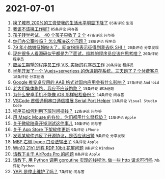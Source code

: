 # 2021-07-01

1. [换了城市,200%的工资使我的生活水平明显下降了](https://www.v2ex.com/t/786814) `85条评论` `生活`
1. [我该不该换工作呢?](https://www.v2ex.com/t/786826) `85条评论` `问与答`
1. [孩子转学考试， 40 个孩子只收了 2 个](https://www.v2ex.com/t/786845) `47条评论` `问与答`
1. [你们办公室吵吗？ 怎么解决这个问题？](https://www.v2ex.com/t/786833) `28条评论` `程序员`
1. [79 年小姑娘征婚帖火了，网友纷纷表示征得到我去吃 SHI！](https://www.v2ex.com/t/786863) `20条评论` `分享发现`
1. [现在很多人看源码似乎都是为了面试，纯粹的程序员应该在思考啥？](https://www.v2ex.com/t/786840) `20条评论` `程序员`
1. [应届生期望的程序员工作 V.S. 实际的程序员工作](https://www.v2ex.com/t/786821) `20条评论` `程序员`
1. [半年开发了一个 Vuejs+serverless 的伪进销存系统，三天跑了 7 个付费客户](https://www.v2ex.com/t/786829) `18条评论` `分享创造`
1. [Google 推安卓应用的 AAB 格式对国内应用会有什么影响？](https://www.v2ex.com/t/786839) `17条评论` `Android`
1. [老大们集体跑路，我应不应该跑路？](https://www.v2ex.com/t/786847) `15条评论` `职场话题`
1. [为什么安卓手机不能像 iOS 那样轻松备份？](https://www.v2ex.com/t/786820) `14条评论` `问与答`
1. [VSCode 首個通用串口通信擴展 Serial Port Helper](https://www.v2ex.com/t/786849) `13条评论` `Visual Studio Code`
1. [程序员如何利用下班时间搞钱？](https://www.v2ex.com/t/786843) `12条评论` `问与答`
1. [用 Magic Mouse 的各位，你们都用什么鼠标垫？](https://www.v2ex.com/t/786859) `11条评论` `Apple`
1. [关于微软陆奇开掉测试这件事儿](https://www.v2ex.com/t/786818) `10条评论` `问与答`
1. [关于 App Store 下架软件更新](https://www.v2ex.com/t/786869) `9条评论` `iPhone`
1. [发现某软件违反了开源协议，是否应该出警](https://www.v2ex.com/t/786846) `9条评论` `分享发现`
1. [MBP 右侧 typec 口没法输出了](https://www.v2ex.com/t/786836) `9条评论` `Apple`
1. [Win10 21h1 远程 RDP 10bit 花屏问题](https://www.v2ex.com/t/786858) `8条评论` `Windows`
1. [请教下关于 AirPods Pro 的问题](https://www.v2ex.com/t/786854) `8条评论` `Apple`
1. [请教下, 用 Python 调用 goroutine 实现的线程池, 做一些 http 请求可行吗](https://www.v2ex.com/t/786883) `7条评论` `Python`
1. [YAPI 是停止维护了吗？](https://www.v2ex.com/t/786873) `7条评论` `问与答`
